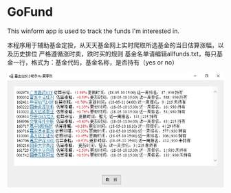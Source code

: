 # GoFund
This winform app is used to track the funds I'm interested in. 

本程序用于辅助基金定投，从天天基金网上实时爬取所选基金的当日估算涨幅，以及历史排位
严格遵循涨时卖，跌时买的规则
基金名单请编辑allfunds.txt，每只基金一行，格式为：基金代码，基金名称，是否持有（yes or no）

![avata](/images/GoFundScreenshot.jpg)

